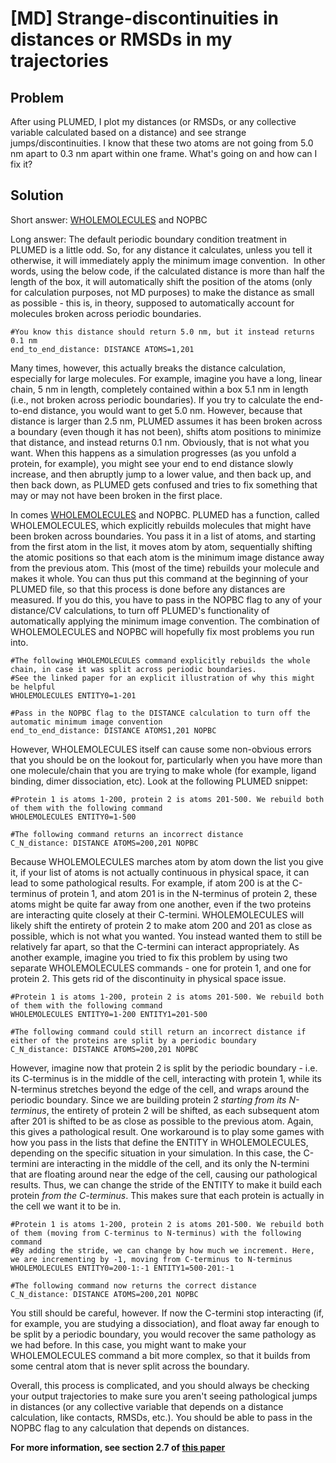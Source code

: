 # [MD] Strange-discontinuities in distances or RMSDs in my trajectories
Problem
-------

After using PLUMED, I plot my distances (or RMSDs, or any collective variable calculated based on a distance) and see strange jumps/discontinuities. I know that these two atoms are not going from 5.0 nm apart to 0.3 nm apart within one frame. What's going on and how can I fix it?

Solution
--------

Short answer: [WHOLEMOLECULES](https://www.plumed.org/doc-v2.5/user-doc/html/_w_h_o_l_e_m_o_l_e_c_u_l_e_s.html) and NOPBC

Long answer: The default periodic boundary condition treatment in PLUMED is a little odd. So, for any distance it calculates, unless you tell it otherwise, it will immediately apply the minimum image convention.  In other words, using the below code, if the calculated distance is more than half the length of the box, it will automatically shift the position of the atoms (only for calculation purposes, not MD purposes) to make the distance as small as possible - this is, in theory, supposed to automatically account for molecules broken across periodic boundaries.

    #You know this distance should return 5.0 nm, but it instead returns 0.1 nm
    end_to_end_distance: DISTANCE ATOMS=1,201

Many times, however, this actually breaks the distance calculation, especially for large molecules. For example, imagine you have a long, linear chain, 5 nm in length, completely contained within a box 5.1 nm in length (i.e., not broken across periodic boundaries). If you try to calculate the end-to-end distance, you would want to get 5.0 nm. However, because that distance is larger than 2.5 nm, PLUMED assumes it has been broken across a boundary (even though it has not been), shifts atom positions to minimize that distance, and instead returns 0.1 nm. Obviously, that is not what you want. When this happens as a simulation progresses (as you unfold a protein, for example), you might see your end to end distance slowly increase, and then abruptly jump to a lower value, and then back up, and then back down, as PLUMED gets confused and tries to fix something that may or may not have been broken in the first place. 

In comes [WHOLEMOLECULES](https://www.plumed.org/doc-v2.5/user-doc/html/_w_h_o_l_e_m_o_l_e_c_u_l_e_s.html) and NOPBC. PLUMED has a function, called WHOLEMOLECULES, which explicitly rebuilds molecules that might have been broken across boundaries. You pass it in a list of atoms, and starting from the first atom in the list, it moves atom by atom, sequentially shifting the atomic positions so that each atom is the minimum image distance away from the previous atom. This (most of the time) rebuilds your molecule and makes it whole. You can thus put this command at the beginning of your PLUMED file, so that this process is done before any distances are measured. If you do this, you have to pass in the NOPBC flag to any of your distance/CV calculations, to turn off PLUMED's functionality of automatically applying the minimum image convention. The combination of WHOLEMOLECULES and NOPBC will hopefully fix most problems you run into.


    #The following WHOLEMOLECULES command explicitly rebuilds the whole chain, in case it was split across periodic boundaries.
    #See the linked paper for an explicit illustration of why this might be helpful
    WHOLEMOLECULES ENTITY0=1-201
    
    #Pass in the NOPBC flag to the DISTANCE calculation to turn off the automatic minimum image convention
    end_to_end_distance: DISTANCE ATOMS1,201 NOPBC

However, WHOLEMOLECULES itself can cause some non-obvious errors that you should be on the lookout for, particularly when you have more than one molecule/chain that you are trying to make whole (for example, ligand binding, dimer dissociation, etc). Look at the following PLUMED snippet:


    #Protein 1 is atoms 1-200, protein 2 is atoms 201-500. We rebuild both of them with the following command
    WHOLEMOLECULES ENTITY0=1-500
    
    #The following command returns an incorrect distance
    C_N_distance: DISTANCE ATOMS=200,201 NOPBC

  

Because WHOLEMOLECULES marches atom by atom down the list you give it, if your list of atoms is not actually continuous in physical space, it can lead to some pathological results. For example, if atom 200 is at the C-terminus of protein 1, and atom 201 is in the N-terminus of protein 2, these atoms might be quite far away from one another, even if the two proteins are interacting quite closely at their C-termini. WHOLEMOLECULES will likely shift the entirety of protein 2 to make atom 200 and 201 as close as possible, which is not what you wanted. You instead wanted them to still be relatively far apart, so that the C-termini can interact appropriately. As another example, imagine you tried to fix this problem by using two separate WHOLEMOLECULES commands - one for protein 1, and one for protein 2. This gets rid of the discontinuity in physical space issue. 


    #Protein 1 is atoms 1-200, protein 2 is atoms 201-500. We rebuild both of them with the following command
    WHOLEMOLECULES ENTITY0=1-200 ENTITY1=201-500
    
    #The following command could still return an incorrect distance if either of the proteins are split by a periodic boundary
    C_N_distance: DISTANCE ATOMS=200,201 NOPBC

  

However, imagine now that protein 2 is split by the periodic boundary - i.e. its C-terminus is in the middle of the cell, interacting with protein 1, while its N-terminus stretches beyond the edge of the cell, and wraps around the periodic boundary. Since we are building protein 2 _starting from its N-terminus_, the entirety of protein 2 will be shifted, as each subsequent atom after 201 is shifted to be as close as possible to the previous atom. Again, this gives a pathological result. One workaround is to play some games with how you pass in the lists that define the ENTITY in WHOLEMOLECULES, depending on the specific situation in your simulation. In this case, the C-termini are interacting in the middle of the cell, and its only the N-termini that are floating around near the edge of the cell, causing our pathological results. Thus, we can change the stride of the ENTITY to make it build each protein _from the C-terminus_. This makes sure that each protein is actually in the cell we want it to be in.


    #Protein 1 is atoms 1-200, protein 2 is atoms 201-500. We rebuild both of them (moving from C-terminus to N-terminus) with the following command
    #By adding the stride, we can change by how much we increment. Here, we are incrementing by -1, moving from C-terminus to N-terminus
    WHOLEMOLECULES ENTITY0=200-1:-1 ENTITY1=500-201:-1
    
    #The following command now returns the correct distance
    C_N_distance: DISTANCE ATOMS=200,201 NOPBC

  

You still should be careful, however. If now the C-termini stop interacting (if, for example, you are studying a dissociation), and float away far enough to be split by a periodic boundary, you would recover the same pathology as we had before. In this case, you might want to make your WHOLEMOLECULES command a bit more complex, so that it builds from some central atom that is never split across the boundary.

  

Overall, this process is complicated, and you should always be checking your output trajectories to make sure you aren't seeing pathological jumps in distances (or any collective variable that depends on a distance calculation, like contacts, RMSDs, etc.). You should be able to pass in the NOPBC flag to any calculation that depends on distances. 

**For more information, see section 2.7 of [this paper](https://link.springer.com/protocol/10.1007%2F978-1-4939-9608-7_21)**
